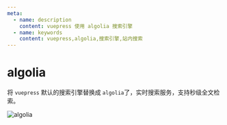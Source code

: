 ```yaml
---
meta:
  - name: description
    content: vuepress 使用 algolia 搜索引擎
  - name: keywords
    content: vuepress,algolia,搜索引擎,站内搜索
---
```

# algolia 

将 `vuepress` 默认的搜索引擎替换成 `algolia`了，实时搜索服务，支持秒级全文检索。

![algolia](https://z.wiki/images/20220416/896f1fd45836482486484fff4e560d38.png)

